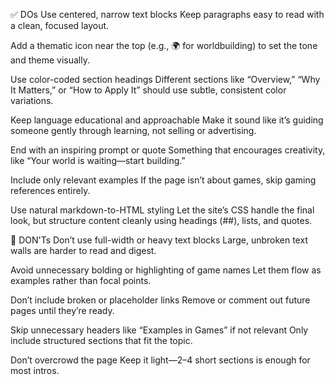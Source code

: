 ✅ DOs
Use centered, narrow text blocks
Keep paragraphs easy to read with a clean, focused layout.

Add a thematic icon near the top
(e.g., 🌍 for worldbuilding) to set the tone and theme visually.

Use color-coded section headings
Different sections like “Overview,” “Why It Matters,” or “How to Apply It” should use subtle, consistent color variations.

Keep language educational and approachable
Make it sound like it’s guiding someone gently through learning, not selling or advertising.

End with an inspiring prompt or quote
Something that encourages creativity, like “Your world is waiting—start building.”

Include only relevant examples
If the page isn’t about games, skip gaming references entirely.

Use natural markdown-to-HTML styling
Let the site’s CSS handle the final look, but structure content cleanly using headings (##), lists, and quotes.

🚫 DON'Ts
Don’t use full-width or heavy text blocks
Large, unbroken text walls are harder to read and digest.

Avoid unnecessary bolding or highlighting of game names
Let them flow as examples rather than focal points.

Don’t include broken or placeholder links
Remove or comment out future pages until they’re ready.

Skip unnecessary headers like “Examples in Games” if not relevant
Only include structured sections that fit the topic.

Don’t overcrowd the page
Keep it light—2–4 short sections is enough for most intros.
